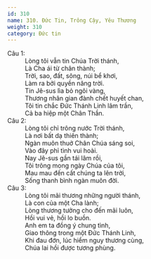 ```yaml
---
id: 310
name: 310. Đức Tin, Trông Cậy, Yêu Thương
weight: 310
category: Đức tin
---
```

<dl><dt>Câu 1:</dt><dd data-verse="1">Lòng tôi vẫn tin Chúa Trời thánh, <br/>Là Cha ái từ chân thành; <br/>Trời, sao, đất, sông, núi bể khơi, <br/>Làm ra bởi quyền năng trời. <br/>Tin Jê-sus lìa bỏ ngôi vàng, <br/>Thương nhân gian đành chết huyết chan, <br/>Tôi tin chắc Đức Thánh Linh lâm trần, <br/>Cả ba hiệp một Chân Thần. </dd><dt>Câu 2:</dt><dd data-verse="2">Lòng tôi chỉ trông nước Trời thánh, <br/>Là nơi bất dạ thiên thành; <br/>Ngàn muôn thuở Chân Chúa sáng soi, <br/>Vào đây phỉ tình vui hoài. <br/>Nay Jê-sus gần tái lâm rồi, <br/>Tôi trông mong ngày Chúa của tôi, <br/>Mau mau đến cất chúng ta lên trời, <br/>Sống thanh bình ngàn muôn đời. </dd><dt>Câu 3:</dt><dd data-verse="3">Lòng tôi mãi thương những người thánh, <br/>Là con của một Cha lành; <br/>Lòng thương tưởng cho đến mãi luôn, <br/>Hồi vui vẻ, hồi lo buồn. <br/>Anh em ta đồng ý chung tình, <br/>Giao thông trong một Đức Thánh Linh, <br/>Khi đau đớn, lúc hiểm nguy thương cùng, <br/>Chúa lai hồi được tương phùng. </dd></dl>
